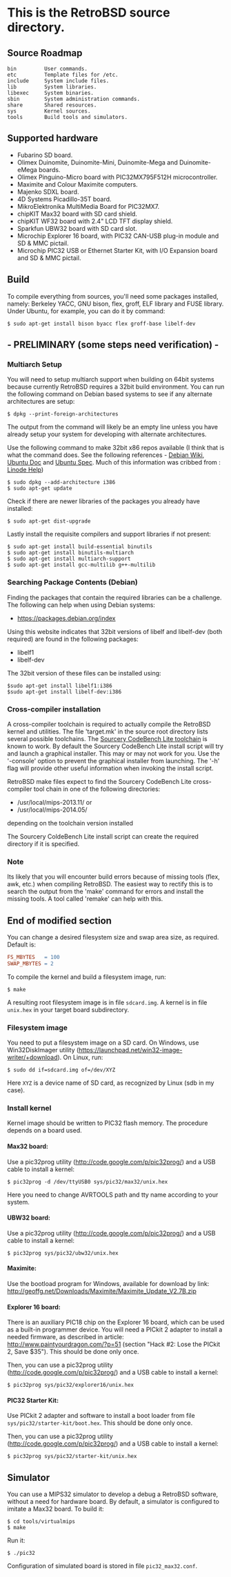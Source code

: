 # This is the RetroBSD source directory.

## Source Roadmap

    bin         User commands.
    etc         Template files for /etc.
    include     System include files.
    lib         System libraries.
    libexec     System binaries.
    sbin        System administration commands.
    share       Shared resources.
    sys         Kernel sources.
    tools       Build tools and simulators.


## Supported hardware

 * Fubarino SD board.
 * Olimex Duinomite, Duinomite-Mini, Duinomite-Mega and Duinomite-eMega boards.
 * Olimex Pinguino-Micro board with PIC32MX795F512H microcontroller.
 * Maximite and Colour Maximite computers.
 * Majenko SDXL board.
 * 4D Systems Picadillo-35T board.
 * MikroElektronika MultiMedia Board for PIC32MX7.
 * chipKIT Max32 board with SD card shield.
 * chipKIT WF32 board with 2.4" LCD TFT display shield.
 * Sparkfun UBW32 board with SD card slot.
 * Microchip Explorer 16 board, with PIC32 CAN-USB plug-in module and SD & MMC pictail.
 * Microchip PIC32 USB or Ethernet Starter Kit, with I/O Expansion board and SD & MMC pictail.


## Build

To compile everything from sources, you'll need some packages installed, namely:
Berkeley YACC, GNU bison, flex, groff, ELF library and FUSE library.
Under Ubuntu, for example, you can do it by command:

```shell
$ sudo apt-get install bison byacc flex groff-base libelf-dev
```

## - PRELIMINARY (some steps need verification) -
### Multiarch Setup

You will need to setup multiarch support when building on 64bit systems because currently RetroBSD requires a 32bit build environment. You can run the following command on Debian based systems to see if any alternate architectures are setup:

```shell
$ dpkg --print-foreign-architectures
```

The output from the command will likely be an empty line unless you have already setup your system for developing with alternate architectures.

Use the following command to make 32bit x86 repos available (I think that is what the command does. See the following references - [Debian Wiki](https://wiki.debian.org/Multiarch/HOWTO), [Ubuntu Doc](https://help.ubuntu.com/community/MultiArch) and [Ubuntu Spec](https://wiki.ubuntu.com/MultiarchSpec). Much of this information was cribbed from : [Linode Help](https://www.linode.com/community/questions/19916/how-do-i-enable-32-bit-support-on-my-64-bit-os))

```shell
$ sudo dpkg --add-architecture i386
$ sudo apt-get update
```

Check if there are newer libraries of the packages you already have installed:

```shell
$ sudo apt-get dist-upgrade
```

Lastly install the requisite compilers and support libraries if not present:

```shell
$ sudo apt-get install build-essential binutils
$ sudo apt-get install binutils-multiarch
$ sudo apt-get install multiarch-support
$ sudo apt-get install gcc-multilib g++-multilib
```

### Searching Package Contents (Debian)

Finding the packages that contain the required libraries can be a challenge. The following can help when using Debian systems:

* https://packages.debian.org/index

Using this website indicates that 32bit versions of libelf and libelf-dev (both required) are found in the following packages:

* libelf1
* libelf-dev

The 32bit version of these files can be installed using:

```shell
$sudo apt-get install libelf1:i386
$sudo apt-get install libelf-dev:i386
```

### Cross-compiler installation

A cross-compiler toolchain is required to actually compile the RetroBSD kernel and utilities. The file 'target.mk' in the source root directory lists several possible toolchains. The [Sourcery CodeBench Lite toolchain](https://sourcery.mentor.com/GNUToolchain/release2641) is known to work. By default the Sourcery CodeBench Lite install script will try and launch a graphical installer. This may or may not work for you. Use the '-console' option to prevent the graphical installer from launching. The '-h' flag will provide other useful information when invoking the install script. 

RetroBSD make files expect to find the Sourcery CodeBench Lite cross-compiler tool chain in one of the following directories:

- /usr/local/mips-2013.11/
or
- /usr/local/mips-2014.05/

depending on the toolchain version installed

The Sourcery ColdeBench Lite install script can create the required directory if it is specified.

### Note
Its likely that you will encounter build errors because of missing tools (flex, awk, etc.) when compiling RetroBSD. The easiest way to rectify this is to search the output from the 'make' command for errors and install the missing tools. A tool called 'remake' can help with this.

## End of modified section

You can change a desired filesystem size and swap area size, as required.
Default is:
```Makefile
FS_MBYTES   = 100
SWAP_MBYTES = 2
```
To compile the kernel and build a filesystem image, run:

```shell
$ make
```

A resulting root filesystem image is in file `sdcard.img`.
A kernel is in file `unix.hex` in your target board subdirectory.


### Filesystem image

You need to put a filesystem image on a SD card.  On Windows, use
Win32DiskImager utility (https://launchpad.net/win32-image-writer/+download).
On Linux, run:

```shell
$ sudo dd if=sdcard.img of=/dev/XYZ
```

Here `XYZ` is a device name of SD card, as recognized by Linux (sdb in my case).


### Install kernel

Kernel image should be written to PIC32 flash memory.  The procedure depends
on a board used.

#### Max32 board:
Use a pic32prog utility (http://code.google.com/p/pic32prog/)
and a USB cable to install a kernel:

```shell
$ pic32prog -d /dev/ttyUSB0 sys/pic32/max32/unix.hex
```

Here you need to change AVRTOOLS path and tty name according to your system.

#### UBW32 board:
Use a pic32prog utility (http://code.google.com/p/pic32prog/)
and a USB cable to install a kernel:

```shell
$ pic32prog sys/pic32/ubw32/unix.hex
```

#### Maximite:
Use the bootload program for Windows, available for download by link:
http://geoffg.net/Downloads/Maximite/Maximite_Update_V2.7B.zip

#### Explorer 16 board:
There is an auxiliary PIC18 chip on the Explorer 16 board, which can be
used as a built-in programmer device.  You will need a PICkit 2 adapter
to install a needed firmware, as described in article:
http://www.paintyourdragon.com/?p=51
(section "Hack #2: Lose the PICkit 2, Save $35").
This should be done only once.

Then, you can use a pic32prog utility (http://code.google.com/p/pic32prog/)
and a USB cable to install a kernel:

``` shell
$ pic32prog sys/pic32/explorer16/unix.hex
```

#### PIC32 Starter Kit:
Use PICkit 2 adapter and software to install a boot loader from
file `sys/pic32/starter-kit/boot.hex`.  This should be done only once.

Then, you can use a pic32prog utility (http://code.google.com/p/pic32prog/)
and a USB cable to install a kernel:

```shell
$ pic32prog sys/pic32/starter-kit/unix.hex
```


## Simulator

You can use a MIPS32 simulator to develop a debug a RetroBSD software,
without a need for hardware board.  By default, a simulator is configured
to imitate a Max32 board.  To build it:

```shell
$ cd tools/virtualmips
$ make
```

Run it:

```shell
$ ./pic32
```

Configuration of simulated board is stored in file `pic32_max32.conf`.
